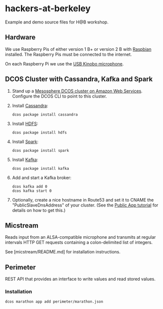 # hackers-at-berkeley
Example and demo source files for H@B workshop.

## Hardware

We use Raspberry Pis of either version 1 B+ or version 2 B with [Raspbian](https://www.raspbian.org/) installed. The Raspberry Pis must be connected to the internet.

On each Raspberry Pi we use the [USB Kinobo microphone](http://www.amazon.com/Kinobo-Microphone-Desktop-Recognition-Software/dp/B00IR8R7WQ/ref=sr_1_4?s=pc&ie=UTF8&qid=1441404716&sr=1-4&keywords=usb+microphone).


## DCOS Cluster with Cassandra, Kafka and Spark

1. Stand up a [Mesosphere DCOS cluster on Amazon Web Services](https://mesosphere.com/product/). Configure the DCOS CLI to point to this cluster.

2. Install [Cassandra](https://docs.mesosphere.com/services/cassandra/):

    `dcos package install cassandra`

3. Install [HDFS](https://docs.mesosphere.com/services/hdfs/):

    `dcos package install hdfs`

4. Install [Spark](https://docs.mesosphere.com/services/spark/):

    `dcos package install spark`

5. Install [Kafka](https://docs.mesosphere.com/services/kafka/):

    `dcos package install kafka`

6. Add and start a Kafka broker:

    ```
    dcos kafka add 0
    dcos kafka start 0
    ```

6. Optionally, create a nice hostname in Route53 and set it to CNAME the "PublicSlaveDnsAddress" of your cluster. (See the [Public App tutorial](https://docs.mesosphere.com/tutorials/publicapp/) for details on how to get this.)


## Micstream

Reads input from an ALSA-compatible microphone and transmits at regular
intervals HTTP GET requests containing a colon-delimited list of integers.

See [micstream/README.md] for installation instructions.

## Perimeter

REST API that provides an interface to write values and read stored values.

### Installation

`dcos marathon app add perimeter/marathon.json`